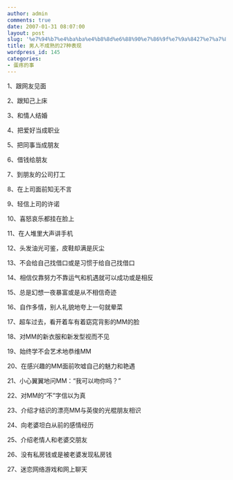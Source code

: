 ```yaml
---
author: admin
comments: true
date: 2007-01-31 08:07:00
layout: post
slug: '%e7%94%b7%e4%ba%ba%e4%b8%8d%e6%88%90%e7%86%9f%e7%9a%8427%e7%a7%8d%e8%a1%a8%e7%8e%b0'
title: 男人不成熟的27种表现
wordpress_id: 145
categories:
- 蛋疼的事
---
```


1、跟网友见面  
  
2、跟知己上床  
  
3、和情人结婚  
  
4、把爱好当成职业  
  
5、把同事当成朋友  
  
6、借钱给朋友  
  
7、到朋友的公司打工  
  
8、在上司面前知无不言  
  
9、轻信上司的许诺  
  
10、喜怒哀乐都挂在脸上  
  
11、在人堆里大声讲手机  
  
12、头发油光可鉴，皮鞋却满是灰尘  
  
13、不会给自己找借口或是习惯于给自己找借口  
  
14、相信仅靠努力不靠运气和机遇就可以成功或是相反  
  
15、总是幻想一夜暴富或是从不相信奇迹  
  
16、自作多情，别人礼貌地夸上一句就晕菜  
  
17、超车过去，看开着车有着窈窕背影的MM的脸  
  
18、对MM的新衣服和新发型视而不见  
  
19、始终学不会艺术地恭维MM  
  
20、在感兴趣的MM面前吹嘘自己的魅力和艳遇  
  
21、小心翼翼地问MM：“我可以吻你吗？”  
  
22、对MM的“不”字信以为真  
  
23、介绍才结识的漂亮MM与英俊的光棍朋友相识  
  
24、向老婆坦白从前的感情经历  
  
25、介绍老情人和老婆交朋友  
  
26、没有私房钱或是被老婆发现私房钱  
  
27、迷恋网络游戏和网上聊天
